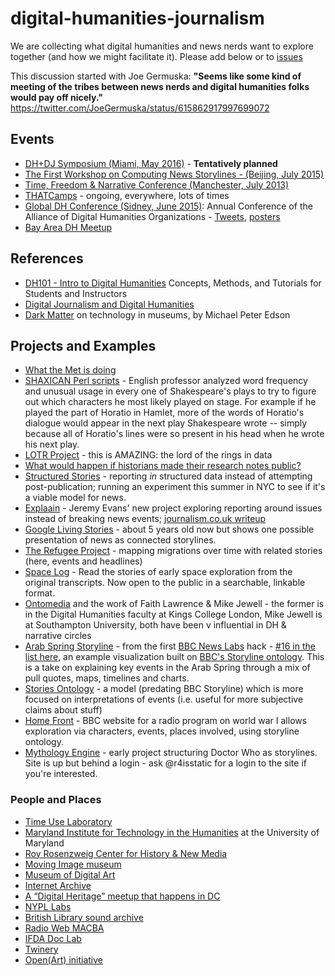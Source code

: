 # digital-humanities-journalism
We are collecting what digital humanities and news nerds want to explore together (and how we might facilitate it). Please add below or to [issues](https://github.com/livlab/digital-humanities-journalism/issues)

This discussion started with Joe Germuska: 
**"Seems like some kind of meeting of the tribes between news nerds and digital humanities folks would pay off nicely."** 
https://twitter.com/JoeGermuska/status/615862917997699072

## Events

* [DH+DJ Symposium (Miami, May 2016)](https://twitter.com/albertocairo/status/616571887569600512) - **Tentatively planned**
* [The First Workshop on Computing News Storylines - (Beijing, July 2015)](http://www.understandinglanguagebymachines.org/newsstory15/)
* [Time, Freedom & Narrative Conference (Manchester, July 2013)](https://timefreedomnarrative.wordpress.com/programme/)
* [THATCamps](http://thatcamp.org/) - ongoing, everywhere, lots of times
* [Global DH Conference (Sidney, June 2015)](http://dh2015.org/): Annual Conference of the Alliance of Digital Humanities Organizations - [Tweets](https://twitter.com/Geoffmuse/status/616156847486046208), [posters](https://www.dropbox.com/sh/xyf108tari5vw68/AAAuAUpMPOAFCqrfsc3UFJiea?dl=0)
* [Bay Area DH Meetup](http://www.meetup.com/BayAreaDH/)

## References

* [DH101 - Intro to Digital Humanities](http://dh101.humanities.ucla.edu/) Concepts, Methods, and Tutorials for Students and Instructors
* [Digital Journalism and Digital Humanities](http://www.dancohen.org/2012/02/08/digital-journalism-and-digital-humanities/)
* [Dark Matter](https://medium.com/tedx-experience/dark-matter-a6c7430d84d1) on technology in museums, by Michael Peter Edson

## Projects and Examples

* [What the Met is doing](http://www.nytimes.com/2014/08/08/arts/design/museums-see-different-virtues-in-virtual-worlds.html?_r=1)
* [SHAXICAN Perl scripts](http://gabrielegan.com/shaxican/index.htm) - English professor analyzed word frequency and unusual usage in every one of Shakespeare's plays to try to figure out which characters he most likely played on stage. For example if he played the part of Horatio in Hamlet, more of the words of Horatio's dialogue would appear in the next play Shakespeare wrote -- simply because all of Horatio's lines were so present in his head when he wrote his next play.
* [LOTR Project](http://lotrproject.com/) - this is AMAZING: the lord of the rings in data 
* [What would happen if historians made their research notes public?](http://wcm1.web.rice.edu/open-notebook-history.html)
* [Structured Stories](http://www.structuredstories.com/) - reporting *in* structured data instead of attempting post-publication; running an experiment this summer in NYC to see if it's a viable model for news.
* [Explaain](http://explaain.com/) - Jeremy Evans' new project exploring reporting around issues instead of breaking news events; [journalism.co.uk writeup](https://www.journalism.co.uk/news/issues-not-news-how-explaain-wants-to-reinvent-the-article/s2/a565019/)
* [Google Living Stories](http://livingstories.googlelabs.com/) - about 5 years old now but shows one possible presentation of news as connected storylines.
* [The Refugee Project](http://www.therefugeeproject.org/#) - mapping migrations over time with related stories (here, events and headlines)
* [Space Log](http://spacelog.org/) - Read the stories of early space exploration from the original transcripts. Now open to the public in a searchable, linkable format.
* [Ontomedia](http://contextus.net/) and the work of Faith Lawrence & Mike Jewell - the former is in the Digital Humanities faculty at Kings College London, Mike Jewell is at Southampton University, both have been v influential in DH & narrative circles
* [Arab Spring Storyline](http://story-newshack.rhcloud.com/) - from the first [BBC News Labs](http://bbcnewslabs.co.uk) hack - [#16 in the list here](http://newshack.co.uk/newshack-2013/hacks/), an example visualization built on [BBC's Storyline ontology](http://www.bbc.co.uk/ontologies/storyline). This is a take on explaining key events in the Arab Spring through a mix of pull quotes, maps, timelines and charts.
* [Stories Ontology](http://contextus.net/stories) - a model (predating BBC Storyline) which is more focused on interpretations of events (i.e. useful for more subjective claims about stuff)
* [Home Front](http://homefront.ch.bbc.co.uk/) - BBC website for a radio program on world war I allows exploration via characters, events, places involved, using storyline ontology.
* [Mythology Engine](http://www.bbc.co.uk/blogs/researchanddevelopment/2010/03/the-mythology-engine-represent.shtml) - early project structuring Doctor Who as storylines. Site is up but behind a login - ask @r4isstatic for a login to the site if you're interested.

### People and Places
* [Time Use Laboratory](http://www.timeuselab.umd.edu/)
* [Maryland Institute for Technology in the Humanities](http://mith.umd.edu) at the University of Maryland
* [Roy Rosenzweig Center for History & New Media](http://chnm.gmu.edu/)
* [Moving Image museum](https://twitter.com/MovingImageNYC)
* [Museum of Digital Art](https://twitter.com/https://www.kickstarter.com/projects/muda/museum-of-digital-art)
* [Internet Archive](https://twitter.com/internetarchive) 
* [A “Digital Heritage” meetup that happens in DC](http://www.meetup.com/Digital-Cultural-Heritage-DC/events/220712318/?a=md2_grp&rv=md2&_af_eid=220712318&_af=event)
* [NYPL Labs](https://twitter.com/nypl_labs)
* [British Library sound archive](https://twitter.com/soundarchive)
* [Radio Web MACBA](https://twitter.com/Radio_Web_MACBA)
* [IFDA Doc Lab](https://twitter.com/DocLab)
* [Twinery](http://twinery.org/)
* [Open(Art) initiative](http://openart.eyebeam.org/)


